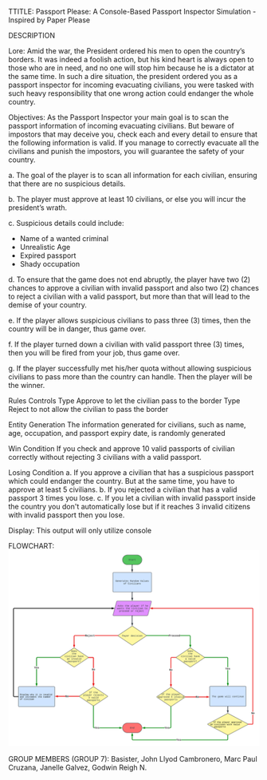 TTITLE: Passport Please: A Console-Based Passport Inspector Simulation - Inspired by Paper Please 

DESCRIPTION

Lore: Amid the war, the President ordered his men to open the country’s borders. It was indeed a foolish action, but his kind heart is always open to those who are in need, and no one will stop him because he is a dictator at the same time. In such a dire situation, the president ordered you as a passport inspector for incoming evacuating civilians, you were tasked with such heavy responsibility that one wrong action could endanger the whole country.

Objectives: As the Passport Inspector your main goal is to scan the passport information of incoming evacuating civilians. But beware of impostors that may deceive you, check each and every detail to ensure that the following information is valid. If you manage to correctly evacuate all the civilians and punish the impostors, you will guarantee the safety of your country.

a.	The goal of the player is to scan all information for each civilian, ensuring that there are no suspicious details.

b.	The player must approve at least 10 civilians, or else you will incur the president’s wrath.

c.	Suspicious details could include:
-	Name of a wanted criminal
-	Unrealistic Age
-	Expired passport
-	Shady occupation
  
d.	To ensure that the game does not end abruptly, the player have two (2) chances to approve a civilian with invalid passport and also two (2) chances to reject a civilian with a valid passport, but more than that will lead to the demise of your country.

e.	If the player allows suspicious civilians to pass three (3) times, then the country will be in danger, thus game over.

f.	If the player turned down a civilian with valid passport three (3) times, then you will be fired from your job, thus game over.

g.	If the player successfully met his/her quota without allowing suspicious civilians to pass more than the country can handle. Then the player will be the winner.


Rules 
Controls
Type Approve to let the civilian pass to the border 
Type Reject to not allow the civilian to pass the border

Entity Generation
The information generated for civilians, such as name, age, occupation, and passport expiry date, is randomly generated

Win Condition
If you check and approve 10 valid passports of civilian correctly without rejecting 3 civilians with a valid passport.

Losing Condition
a.	If you approve a civilian that has a suspicious passport which could endanger the country. But at the same time, you have to approve at least 5 civilians.
b.	If you rejected a civilian that has a valid passport 3 times you lose.
c.	If you let a civilian with invalid passport inside the country you don't automatically lose but if it reaches 3 invalid citizens with invalid passport then you lose.

Display: This output will only utilize console 

FLOWCHART:
![alt text](https://github.com/User-Suuro/passport-please/blob/main/flowchart.png)
	
GROUP MEMBERS (GROUP 7):
Basister, John Llyod
Cambronero, Marc Paul
Cruzana, Janelle
Galvez, Godwin Reigh N.
